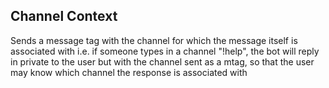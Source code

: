 ## Channel Context

Sends a message tag with the channel for which the message itself is associated with
  i.e. if someone types in a channel "!help", the bot will reply in private to the user
  but with the channel sent as a mtag, so that the user may know which channel the response
  is associated with
